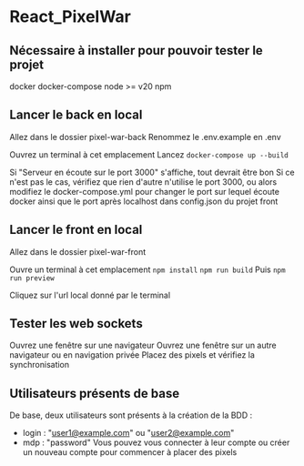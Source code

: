# React_PixelWar

## Nécessaire à installer pour pouvoir tester le projet

docker
docker-compose
node >= v20
npm

## Lancer le back en local

Allez dans le dossier pixel-war-back
Renommez le .env.example en .env

Ouvrez un terminal à cet emplacement
Lancez ```docker-compose up --build```

Si "Serveur en écoute sur le port 3000" s'affiche, tout devrait être bon
Si ce n'est pas le cas, vérifiez que rien d'autre n'utilise le port 3000, ou alors modifiez le docker-compose.yml pour changer le port sur lequel écoute docker ainsi que le port après localhost dans config.json du projet front

## Lancer le front en local

Allez dans le dossier pixel-war-front

Ouvre un terminal à cet emplacement
```npm install```
```npm run build```
Puis ```npm run preview```

Cliquez sur l'url local donné par le terminal

## Tester les web sockets

Ouvrez une fenêtre sur une navigateur
Ouvrez une fenêtre sur un autre navigateur ou en navigation privée
Placez des pixels et vérifiez la synchronisation

## Utilisateurs présents de base

De base, deux utilisateurs sont présents à la création de la BDD : 
- login : "user1@example.com" ou "user2@example.com"
- mdp : "password"
Vous pouvez vous connecter à leur compte ou créer un nouveau compte pour commencer à placer des pixels